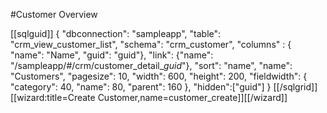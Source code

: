 #Customer Overview

[[sqlguid]]
{
    "dbconnection": "sampleapp",
    "table": "crm_view_customer_list",
    "schema": "crm_customer",
    "columns" : {
            "name": "Name",
            "guid": "guid"},
    "link": {"name": "/sampleapp/#/crm/customer_detail_$guid$"},
    "sort": "name",
    "name": "Customers",
    "pagesize": 10,
    "width": 600,
    "height": 200,
    "fieldwidth": {
        "category": 40,
        "name": 80,
        "parent": 160
    },
    "hidden":["guid"]
}
[[/sqlgrid]]
[[wizard:title=Create Customer,name=customer_create]][[/wizard]]
